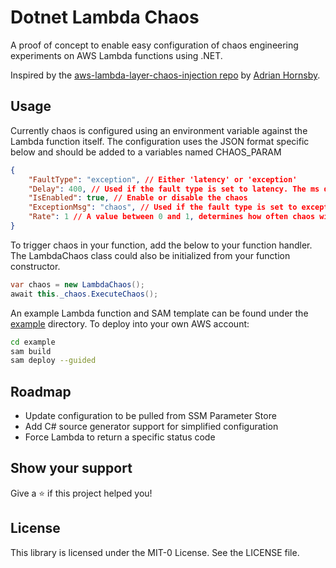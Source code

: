 # Dotnet Lambda Chaos

A proof of concept to enable easy configuration of chaos engineering experiments on AWS Lambda functions using .NET.

Inspired by the [aws-lambda-layer-chaos-injection repo](https://github.com/adhorn/aws-lambda-layer-chaos-injection) by [Adrian Hornsby](https://github.com/adhorn).

## Usage

Currently chaos is configured using an environment variable against the Lambda function itself. The configuration uses the JSON format specific below and should be added to a variables named CHAOS_PARAM

``` json
{	
	"FaultType": "exception", // Either 'latency' or 'exception'
	"Delay": 400, // Used if the fault type is set to latency. The ms delay to add
	"IsEnabled": true, // Enable or disable the chaos
	"ExceptionMsg": "chaos", // Used if the fault type is set to exception. The error message to return.
	"Rate": 1 // A value between 0 and 1, determines how often chaos will be induced. 0.2 = 20% of invokes
}
```

To trigger chaos in your function, add the below to your function handler. The LambdaChaos class could also be initialized from your function constructor.

``` csharp
var chaos = new LambdaChaos();
await this._chaos.ExecuteChaos();
```

An example Lambda function and SAM template can be found under the [example](./example) directory. To deploy into your own AWS account:

``` bash
cd example
sam build
sam deploy --guided
```

## Roadmap

- Update configuration to be pulled from SSM Parameter Store
- Add C# source generator support for simplified configuration
- Force Lambda to return a specific status code

## Show your support
Give a ⭐️ if this project helped you!

## License

This library is licensed under the MIT-0 License. See the LICENSE file.
